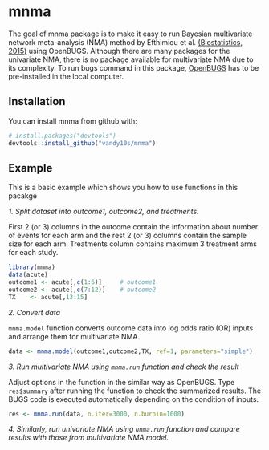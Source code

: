 
<!-- README.md is generated from README.Rmd. Please edit that file -->
mnma
====

The goal of mnma package is to make it easy to run Bayesian multivariate network meta-analysis (NMA) method by Efthimiou et al. [(Biostatistics, 2015)](https://www.ncbi.nlm.nih.gov/pubmed/?term=Joint+synthesis+of+multiple+correlated+outcomes+in+networks+of+interventions) using OpenBUGS. Although there are many packages for the univariate NMA, there is no package available for multivariate NMA due to its complexity. To run bugs command in this package, [OpenBUGS](http://www.openbugs.net/w/Downloads) has to be pre-installed in the local computer.

Installation
------------

You can install mnma from github with:

``` r
# install.packages("devtools")
devtools::install_github("vandy10s/mnma")
```

Example
-------

This is a basic example which shows you how to use functions in this pacakge

*1. Split dataset into outcome1, outcome2, and treatments.*

First 2 (or 3) columns in the outcome contain the information about number of events for each arm and the rest 2 (or 3) columns contain the sample size for each arm. Treatments column contains maximum 3 treatment arms for each study.

``` r
library(mnma)
data(acute)
outcome1 <- acute[,c(1:6)]     # outcome1
outcome2 <- acute[,c(7:12)]    # outcome2
TX    <- acute[,13:15]
```

*2. Convert data*

`mnma.model` function converts outcome data into log odds ratio (OR) inputs and arrange them for multivariate NMA.

``` r
data <- mnma.model(outcome1,outcome2,TX, ref=1, parameters="simple")
```

*3. Run multivariate NMA using `mnma.run` function and check the result*

Adjust options in the function in the similar way as OpenBUGS. Type `res$summary` after running the function to check the summarized results. The BUGS code is executed automatically depending on the condition of inputs.

``` r
res <- mnma.run(data, n.iter=3000, n.burnin=1000)
```

*4. Similarly, run univariate NMA using `unma.run` function and compare results with those from multivariate NMA model.*
